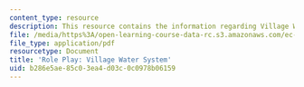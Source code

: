 ```yaml
---
content_type: resource
description: This resource contains the information regarding Village Water System.
file: /media/https%3A/open-learning-course-data-rc.s3.amazonaws.com/ec-701j-d-lab-i-development-fall-2009/b286e5ae85c03ea4d03c0c0978b06159_MITEC_701JF09_act34water_rp.pdf
file_type: application/pdf
resourcetype: Document
title: 'Role Play: Village Water System'
uid: b286e5ae-85c0-3ea4-d03c-0c0978b06159
---
```

